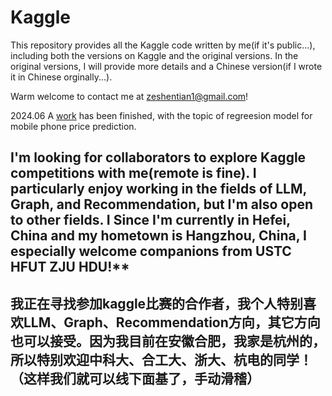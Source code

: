 # Kaggle

This repository provides all the Kaggle code written by me(if it's public...), including both the versions on Kaggle and the original versions. In the original versions, I will provide more details and a Chinese version(if I wrote it in Chinese orginally...). 

Warm welcome to contact me at zeshentian1@gmail.com!


2024.06 A [work](https://www.kaggle.com/code/zeshentian1/r2-0-94-nusvr-best-data-cleaning/edit/run/182168303) has been finished, with the topic of regreesion model for mobile phone price prediction.

## I'm looking for collaborators to explore Kaggle competitions with me(remote is fine). I particularly enjoy working in the fields of LLM, Graph, and Recommendation, but I'm also open to other fields. I Since I'm currently in Hefei, China and my hometown is Hangzhou, China, I especially welcome companions from USTC HFUT ZJU HDU!**

## 我正在寻找参加kaggle比赛的合作者，我个人特别喜欢LLM、Graph、Recommendation方向，其它方向也可以接受。因为我目前在安徽合肥，我家是杭州的，所以特别欢迎中科大、合工大、浙大、杭电的同学！（这样我们就可以线下面基了，手动滑稽）
